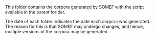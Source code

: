 This folder contains the corpora generated by SOMEF with the script available in the parent forlder.

The date of each folder indicates the date each corpora was generated. The reason for this is that SOMEF may undergo changes, and hence, multiple versions of the corpora may be generated.
